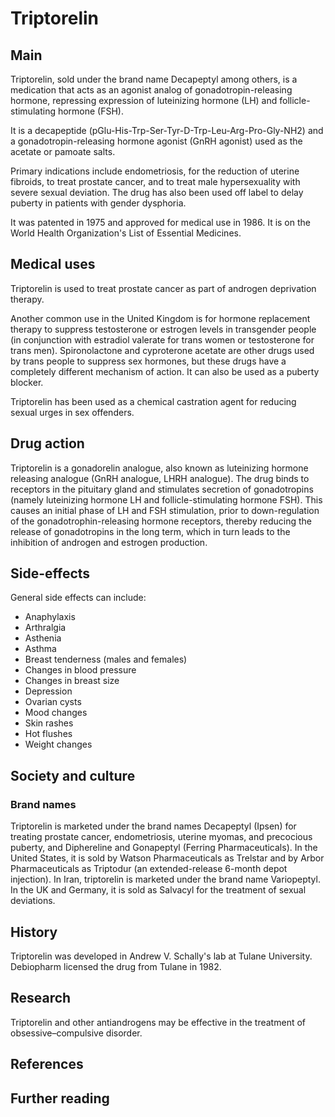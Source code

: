 # Triptorelin


## Main

Triptorelin, sold under the brand name Decapeptyl among others, is a medication that acts as an agonist analog of gonadotropin-releasing hormone, repressing expression of luteinizing hormone (LH) and follicle-stimulating hormone (FSH).

It is a decapeptide (pGlu-His-Trp-Ser-Tyr-D-Trp-Leu-Arg-Pro-Gly-NH2) and a gonadotropin-releasing hormone agonist (GnRH agonist) used as the acetate or pamoate salts.

Primary indications include endometriosis, for the reduction of uterine fibroids, to treat prostate cancer, and to treat male hypersexuality with severe sexual deviation. The drug has also been used off label to delay puberty in patients with gender dysphoria.

It was patented in 1975 and approved for medical use in 1986. It is on the World Health Organization's List of Essential Medicines.


## Medical uses

Triptorelin is used to treat prostate cancer as part of androgen deprivation therapy.

Another common use in the United Kingdom is for hormone replacement therapy to suppress testosterone or estrogen levels in transgender people (in conjunction with estradiol valerate for trans women or testosterone for trans men). Spironolactone and cyproterone acetate are other drugs used by trans people to suppress sex hormones, but these drugs have a completely different mechanism of action. It can also be used as a puberty blocker.

Triptorelin has been used as a chemical castration agent for reducing sexual urges in sex offenders.


## Drug action

Triptorelin is a gonadorelin analogue, also known as luteinizing hormone releasing analogue (GnRH analogue, LHRH analogue). The drug binds to receptors in the pituitary gland and stimulates secretion of gonadotropins (namely luteinizing hormone LH and follicle-stimulating hormone FSH). This causes an initial phase of LH and FSH stimulation, prior to down-regulation of the gonadotrophin-releasing hormone receptors, thereby reducing the release of gonadotropins in the long term, which in turn leads to the inhibition of androgen and estrogen production.


## Side-effects

General side effects can include:

- Anaphylaxis
- Arthralgia
- Asthenia
- Asthma
- Breast tenderness (males and females)
- Changes in blood pressure
- Changes in breast size
- Depression
- Ovarian cysts
- Mood changes
- Skin rashes
- Hot flushes
- Weight changes

## Society and culture



### Brand names

Triptorelin is marketed under the brand names Decapeptyl (Ipsen) for treating prostate cancer, endometriosis, uterine myomas, and precocious puberty, and Diphereline and Gonapeptyl (Ferring Pharmaceuticals). In the United States, it is sold by Watson Pharmaceuticals as Trelstar  and by Arbor Pharmaceuticals as Triptodur (an extended-release 6-month depot injection). In Iran, triptorelin is marketed under the brand name Variopeptyl. In the UK and Germany, it is sold as Salvacyl for the treatment of sexual deviations.


## History

Triptorelin was developed in Andrew V. Schally's lab at Tulane University. Debiopharm licensed the drug from Tulane in 1982.


## Research

Triptorelin and other antiandrogens may be effective in the treatment of obsessive–compulsive disorder.


## References



## Further reading


